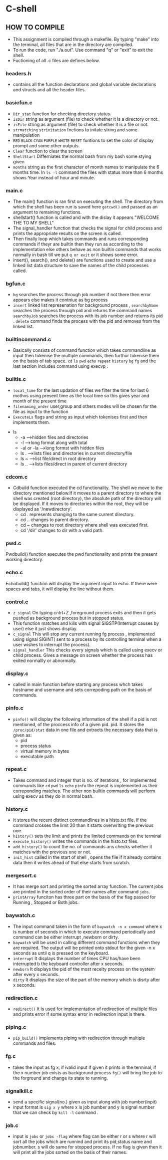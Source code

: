 
# C-shell

## HOW TO COMPILE
- This assignment is compiled through a makefile. By typing "make" into the terminal, all files that are in the directory are compiled.
- To run the code, run "./a.out". Use command "q" or "exit" to exit the shell.
- Fuctioning of all .c files are defines below.
### headers.h
- contains all the function declarations and global variable declarations and
  structs and all the header files.

### basicfun.c 
- ``` Dir_stat ``` function for checking directory status
- ```isDir``` string as argument (file) to check whether it is a directory or not.
- ```isFile``` string as argument (file) to check whether it is a file or not. 
- ```strmatching``` ```strinitation``` fnctions to initate string and some manipulation
- ```RED``` ```BLACK``` ```CYAN``` ```PURPLE``` ```WHITE``` ```RESET``` funtions to set the color of display prompt and some other outputs.
- ```Clear``` function to clear the screen 
- ```ShellStart``` Differniates the normal bash from my bash some stying given
- ```months``` string as the first character of month names to manipulate the 6 months time. In ```ls -l``` command the files with status more than 6 months shows Year instead of hour and minute.

### main.c
- The main() function is ran first on executing the shell. The directory from which the shell has been run is saved here ```getcwd()``` and passed as an argument to remaining functions.
- shellstart() function is called and with the dislay it appears "WELCOME THE TO MY SHELL"
- The signal_handler function that checks the signal for child process and prints the appropriate results on the screen is called.
- Then finally loop which takes commands and runs corresponding commands if theyr are builtin then they run as according to the implementation else others behave as non builtin commands that works normally in bash till we put ```q or exit``` or it shows some error. 
- insert(), search(), and delete() are functions used to create and use a linked list data structure to save the names of the child processes called.

### bgfun.c
- ```bg``` searches the process through job number if not there then error appears else makes it contniue as bg process
- ```insert``` linked list represenation for background process , ```searchbyName``` searches the process through pid and returns the command names
  ```searchbyJob``` searches the process with its job number and returns its pid . ```delete``` command finds the process with the pid and removes from the
  linked list.

### builtincommand.c
- Basically consists of command function which takes commandline as input then tokenise the multiple commands,
  then furthur tokenise them on the basis of tab space. ```cd``` ```ls``` ```pwd``` ```echo``` ```repeat``` ```history```
  ```bg``` ```fg``` and the last section includes command using execvp .

### builtls.c
- ```local_time``` for the last updation of files we filter the time for last 6 mothns using present time as the local time so this gives year and month of the present time
- ```filenaming_order``` user,group and others modes will be chosen for the file as input to the function
- ```ExecuteLs``` flags and string as input which tokenises first and then implements them.
 * ls
    * -a -->hidden files and directories
    * -l -->long format along with total
    * -al or -la -->long formst with hidden files
    * ls . -->lists files and directories in current directory/file
    * ls ~ -->list file/direct in root directory
    * ls .. -->lists files/direct in parent of current directory
### cdcom.c
* Cdbuild function executed the cd functionality. The shell we move to the directory mentioned below.If it moves to a parent directory to where the shell was created (root directory), the absolute path of the directory will be displayed. If 
  it moves to directories within the root, they will be displayed as '/newdirectory'.
    * cd . represents changing to the same current directory.
    * cd .. changes to parent directory.
    * cd ~ changes to root directory where shell was executed first.
    * cd '/dir' changes to dir with a valid path.

### pwd.c
Pwdbuild() function executes the pwd functionality and prints the present working directory.

### echo.c
Echobuild() function will display the argument input to echo. If there were spaces and tabs, it will display the line without them.

### control.c
- ```z_signal``` On typing cntrl+Z ,foreground process exits and then it gets pushed as background process but in stopped status.
- This function matches and kills with signal SIGSTP(Interrupt causes by user) else it just shows display.
- ```c_signal``` This will stop any current running fg process , implemented using signal SIGINT( sent to a process by its controlling 
  terminal when a user wishes to interrupt the process).
- ```signal_handler``` This checks every signals which is called using execv or child process. Gives a message on screen whether the process has exited
  normallly or abnormally.

### display.c
- called in main function before starting any process whch takes hostname and username and 
  sets correpoding path on the basis of commands.

### pinfo.c
- ```pinfo()``` will display the following information of the shell if a pid is not mentioned, of the proccess info of a given pid.
   pid. It stores the ```/proc/pid/stat``` data in one file and extracts the necessary data that is given as:
   * pid
   * process status
   * virtual memory in bytes
   * executable path

### repeat.c
- Takes command and integer that is no. of iterations , for implemented commands like ```cd``` ```pwd``` ```ls``` ```echo``` ```pinfo``` the repeat is implemented
  as their correponding matches. The other non builtin commands will perform using execv as they do in normal bash.

### history.c
- It stores the recent distinct commandlines in a histo.txt file. If the command crosses the limit 20 than it starts overwriting the previous one.
- ```history()``` sets the limit and prints the limited commands on the terminal
- ```execute_history()``` writes the commands in the histo.txt files.
- ```add_history()``` to count the no. of commands ans checks whether it matches with the previous one or not.
- ```init_hist``` called in the start of shell , opens the file if it already contains data then it writes ahead of that else starts from scratch.

### mergesort.c
- It has merge sort and printing the sorted array function. The current jobs are printed in the sorted order of their names
  after command ```jobs```.
- ```printArray``` funciton has three part on the basis of the flag passed for Running , Stopped or Both jobs.

### baywatch.c 
- The input command taken in the form of ```baywatch -n x command``` where x is number of seconds in which
  to execute command periodically and command can be either interrupt ,newborn or dirty.
- ```baywatch``` will be used in calling different command functions when they are required.
  The output will be printed onto stdout for the given -n x seconds as until q is pressed on the keyboard.
- ```interrupt``` It displays the number of times CPU has/have been interrupted b the keyboard controller after x seconds.
- ```newborn``` It displays the pid of the most recelty process on the system after every x seconds.
- ```dirty``` It displays the size of the part of the memory which is disrty after x seconds. 
### redirection.c 
-  ```redirect()``` It is used for implementation of redirection of multiple files and prints error if some syntax error in redirection input is there.

### piping.c 
- ```pip_build()``` implements piping with redirection through multiple commands and files.

### fg.c 
- takes the input as fg x, if ivalid input if given it prints in the terminal, if the x number job exists as backgorund process ```fg()``` will bring
  the job to the forground and change its state to running.

### signalkill.c 
- send a specific signal(no.) given as input along with job number(inpit)
- input format is ```sig x y``` where x is job number and y is signal number that we can check by ```kill -l``` command .


### job.c 
- input is ```jobs``` or ```jobs -flag``` where flag can be either r or s where r will sort all the jobs which are runnind and print its pid,status name and jobnumber. s will do 
  same for stopped process. If no flag is given then it will print all the jobs sorted on the basis of their names.
